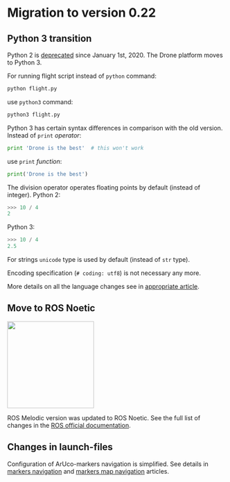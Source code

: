 # Migration to version 0.22

## Python 3 transition

Python 2 is [deprecated](https://www.python.org/doc/sunset-python-2/) since January 1st, 2020. The Drone platform moves to Python 3.

For running flight script instead of `python` command:

```bash
python flight.py
```

use `python3` command:

```bash
python3 flight.py
```

Python 3 has certain syntax differences in comparison with the old version. Instead of `print` *operator*:

```python
print 'Drone is the best'  # this won't work
```

use `print` *function*:

```python
print('Drone is the best')
```

The division operator operates floating points by default (instead of integer). Python 2:

```python
>>> 10 / 4
2
```

Python 3:

```python
>>> 10 / 4
2.5
```

For strings `unicode` type is used by default (instead of `str` type).

Encoding specification (`# coding: utf8`) is not necessary any more.

More details on all the language changes see in [appropriate article](https://sebastianraschka.com/Articles/2014_python_2_3_key_diff.html).

## Move to ROS Noetic

<img src="../assets/noetic.png" width=200>

ROS Melodic version was updated to ROS Noetic. See the full list of changes in the [ROS official documentation](http://wiki.ros.org/noetic/Migration).

## Changes in launch-files

Configuration of ArUco-markers navigation is simplified. See details in [markers navigation](aruco_marker.md) and [markers map navigation](aruco_map.md) articles.
